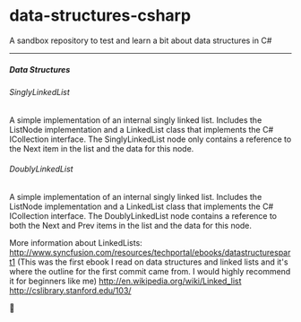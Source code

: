 # data-structures-csharp

A sandbox repository to test and learn a bit about data structures in C#

***

##### Data Structures

###### SinglyLinkedList

A simple implementation of an internal singly linked list. Includes the ListNode implementation and a LinkedList class that implements the C# ICollection<T> interface. The SinglyLinkedList node only contains a reference to the Next item in the list and the data for this node. 

###### DoublyLinkedList

A simple implementation of an internal singly linked list. Includes the ListNode implementation and a LinkedList class that implements the C# ICollection<T> interface. The DoublyLinkedList node contains a reference to both the Next and Prev items in the list and the data for this node. 


More information about LinkedLists:
http://www.syncfusion.com/resources/techportal/ebooks/datastructurespart1 (This was the first ebook I read on data structures and linked lists and it's where the outline for the first commit came from. I would highly recommend it for beginners like me)
http://en.wikipedia.org/wiki/Linked_list 
http://cslibrary.stanford.edu/103/

:koala: